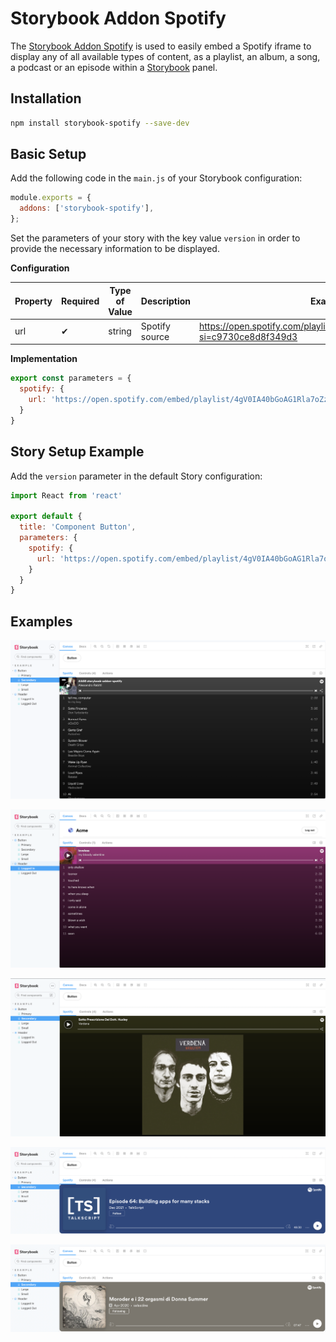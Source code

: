 # Storybook Addon Spotify

The [Storybook Addon Spotify](https://storybook.js.org/addons/storybook-spotify/) is used to easily embed a Spotify iframe to display any of all available types of content, as a playlist, an album, a song, a podcast or an episode within a [Storybook](https://storybook.js.org) panel.
## Installation

```sh
npm install storybook-spotify --save-dev
```

## Basic Setup

Add the following code in the `main.js` of your Storybook configuration:

```js
module.exports = {
  addons: ['storybook-spotify'],
};
```

Set the parameters of your story with the key value `version` in order to provide the necessary information to be displayed.

**Configuration**

| Property | Required | Type of Value | Description | Example |
|---|---|---|---|---|
| url | ✔ | string | Spotify source | https://open.spotify.com/playlist/4gV0IA40bGoAG1Rla7oZzQ?si=c9730ce8d8f349d3 |

**Implementation**

```js
export const parameters = {
  spotify: {
    url: 'https://open.spotify.com/embed/playlist/4gV0IA40bGoAG1Rla7oZzQ?si=c9730ce8d8f349d3'
  }
}
```

## Story Setup Example

Add the `version` parameter in the default Story configuration:

```js
import React from 'react'

export default {
  title: 'Component Button',
  parameters: {
    spotify: {
      url: 'https://open.spotify.com/embed/playlist/4gV0IA40bGoAG1Rla7oZzQ?si=c9730ce8d8f349d3'
    }
  }
}
```

## Examples

![](images/playlist.png)

![](images/album.png)

![](images/track.png)

![](images/podcast-show.png)

![](images/episode.png)
